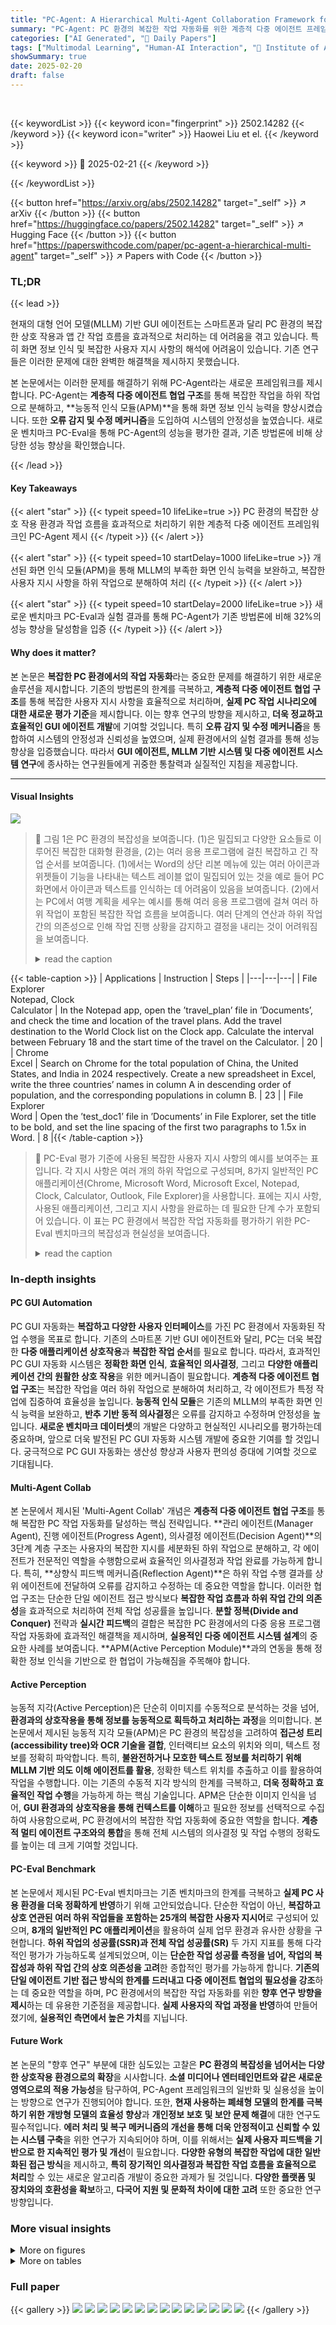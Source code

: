 ```yaml
---
title: "PC-Agent: A Hierarchical Multi-Agent Collaboration Framework for Complex Task Automation on PC"
summary: "PC-Agent: PC 환경의 복잡한 작업 자동화를 위한 계층적 다중 에이전트 프레임워크"
categories: ["AI Generated", "🤗 Daily Papers"]
tags: ["Multimodal Learning", "Human-AI Interaction", "🏢 Institute of Automation, Chinese Academy of Sciences",]
showSummary: true
date: 2025-02-20
draft: false
---
```


<br>

{{< keywordList >}}
{{< keyword icon="fingerprint" >}} 2502.14282 {{< /keyword >}}
{{< keyword icon="writer" >}} Haowei Liu et el. {{< /keyword >}}
 
{{< keyword >}} 🤗 2025-02-21 {{< /keyword >}}
 
{{< /keywordList >}}

{{< button href="https://arxiv.org/abs/2502.14282" target="_self" >}}
↗ arXiv
{{< /button >}}
{{< button href="https://huggingface.co/papers/2502.14282" target="_self" >}}
↗ Hugging Face
{{< /button >}}
{{< button href="https://paperswithcode.com/paper/pc-agent-a-hierarchical-multi-agent" target="_self" >}}
↗ Papers with Code
{{< /button >}}




### TL;DR


{{< lead >}}

현재의 대형 언어 모델(MLLM) 기반 GUI 에이전트는 스마트폰과 달리 PC 환경의 복잡한 상호 작용과 앱 간 작업 흐름을 효과적으로 처리하는 데 어려움을 겪고 있습니다. 특히 화면 정보 인식 및 복잡한 사용자 지시 사항의 해석에 어려움이 있습니다.  기존 연구들은 이러한 문제에 대한 완벽한 해결책을 제시하지 못했습니다.

본 논문에서는 이러한 문제를 해결하기 위해 PC-Agent라는 새로운 프레임워크를 제시합니다. PC-Agent는 **계층적 다중 에이전트 협업 구조**를 통해 복잡한 작업을 하위 작업으로 분해하고, **능동적 인식 모듈(APM)**을 통해 화면 정보 인식 능력을 향상시켰습니다. 또한 **오류 감지 및 수정 메커니즘**을 도입하여 시스템의 안정성을 높였습니다.  새로운 벤치마크 PC-Eval을 통해 PC-Agent의 성능을 평가한 결과, 기존 방법론에 비해 상당한 성능 향상을 확인했습니다.

{{< /lead >}}


#### Key Takeaways

{{< alert "star" >}}
{{< typeit speed=10 lifeLike=true >}} PC 환경의 복잡한 상호 작용 환경과 작업 흐름을 효과적으로 처리하기 위한 계층적 다중 에이전트 프레임워크인 PC-Agent 제시 {{< /typeit >}}
{{< /alert >}}

{{< alert "star" >}}
{{< typeit speed=10 startDelay=1000 lifeLike=true >}} 개선된 화면 인식 모듈(APM)을 통해 MLLM의 부족한 화면 인식 능력을 보완하고, 복잡한 사용자 지시 사항을 하위 작업으로 분해하여 처리 {{< /typeit >}}
{{< /alert >}}

{{< alert "star" >}}
{{< typeit speed=10 startDelay=2000 lifeLike=true >}} 새로운 벤치마크 PC-Eval과 실험 결과를 통해 PC-Agent가 기존 방법론에 비해 32%의 성능 향상을 달성함을 입증 {{< /typeit >}}
{{< /alert >}}

#### Why does it matter?
본 논문은 **복잡한 PC 환경에서의 작업 자동화**라는 중요한 문제를 해결하기 위한 새로운 솔루션을 제시합니다. 기존의 방법론의 한계를 극복하고, **계층적 다중 에이전트 협업 구조**를 통해 복잡한 사용자 지시 사항을 효율적으로 처리하며, **실제 PC 작업 시나리오에 대한 새로운 평가 기준**을 제시합니다. 이는 향후 연구의 방향을 제시하고, **더욱 정교하고 효율적인 GUI 에이전트 개발**에 기여할 것입니다.  특히 **오류 감지 및 수정 메커니즘**을 통합하여 시스템의 안정성과 신뢰성을 높였으며, 실제 환경에서의 실험 결과를 통해 성능 향상을 입증했습니다.  따라서 **GUI 에이전트, MLLM 기반 시스템 및 다중 에이전트 시스템 연구**에 종사하는 연구원들에게 귀중한 통찰력과 실질적인 지침을 제공합니다.

------
#### Visual Insights



![](https://arxiv.org/html/2502.14282/x1.png)

> 🔼 그림 1은 PC 환경의 복잡성을 보여줍니다. (1)은 밀집되고 다양한 요소들로 이루어진 복잡한 대화형 환경을, (2)는 여러 응용 프로그램에 걸친 복잡하고 긴 작업 순서를 보여줍니다.  (1)에서는 Word의 상단 리본 메뉴에 있는 여러 아이콘과 위젯들이 기능을 나타내는 텍스트 레이블 없이 밀집되어 있는 것을 예로 들어 PC 화면에서 아이콘과 텍스트를 인식하는 데 어려움이 있음을 보여줍니다. (2)에서는 PC에서 여행 계획을 세우는 예시를 통해 여러 응용 프로그램에 걸쳐 여러 하위 작업이 포함된 복잡한 작업 흐름을 보여줍니다.  여러 단계의 연산과 하위 작업 간의 의존성으로 인해 작업 진행 상황을 감지하고 결정을 내리는 것이 어려워짐을 보여줍니다.
> <details>
> <summary>read the caption</summary>
> Figure 1: Illustration of the complexity of the PC scenario: (1) Complex interactive environment with dense and diverse elements. (2) Long and complex task sequences containing intra- and inter-software workflows.
> </details>





{{< table-caption >}}
| Applications | Instruction | Steps |
|---|---|---|
| File Explorer <br> Notepad, Clock <br> Calculator | In the Notepad app, open the ’travel_plan’ file in ’Documents’, and check the time and location of the travel plans. Add the travel destination to the World Clock list on the Clock app. Calculate the interval between February 18 and the start time of the travel on the Calculator. | 20 |
| Chrome <br> Excel | Search on Chrome for the total population of China, the United States, and India in 2024 respectively. Create a new spreadsheet in Excel, write the three countries’ names in column A in descending order of population, and the corresponding populations in column B. | 23 |
| File Explorer <br> Word | Open the ’test_doc1’ file in ’Documents’ in File Explorer, set the title to be bold, and set the line spacing of the first two paragraphs to 1.5x in Word. | 8 |{{< /table-caption >}}

> 🔼 PC-Eval 평가 기준에 사용된 복잡한 사용자 지시 사항의 예시를 보여주는 표입니다. 각 지시 사항은 여러 개의 하위 작업으로 구성되며, 8가지 일반적인 PC 애플리케이션(Chrome, Microsoft Word, Microsoft Excel, Notepad, Clock, Calculator, Outlook, File Explorer)을 사용합니다.  표에는 지시 사항, 사용된 애플리케이션, 그리고 지시 사항을 완료하는 데 필요한 단계 수가 포함되어 있습니다. 이 표는 PC 환경에서 복잡한 작업 자동화를 평가하기 위한 PC-Eval 벤치마크의 복잡성과 현실성을 보여줍니다.
> <details>
> <summary>read the caption</summary>
> Table 1: Examples of complex instructions in PC-Eval.
> </details>





### In-depth insights


#### PC GUI Automation
PC GUI 자동화는 **복잡하고 다양한 사용자 인터페이스**를 가진 PC 환경에서 자동화된 작업 수행을 목표로 합니다. 기존의 스마트폰 기반 GUI 에이전트와 달리, PC는 더욱 복잡한 **다중 애플리케이션 상호작용**과 **복잡한 작업 순서**를 필요로 합니다. 따라서, 효과적인 PC GUI 자동화 시스템은 **정확한 화면 인식**, **효율적인 의사결정**, 그리고 **다양한 애플리케이션 간의 원활한 상호 작용**을 위한 메커니즘이 필요합니다.  **계층적 다중 에이전트 협업 구조**는 복잡한 작업을 여러 하위 작업으로 분해하여 처리하고, 각 에이전트가 특정 작업에 집중하여 효율성을 높입니다.  **능동적 인식 모듈**은 기존의 MLLM의 부족한 화면 인식 능력을 보완하고, **반추 기반 동적 의사결정**은 오류를 감지하고 수정하며 안정성을 높입니다.  **새로운 벤치마크 데이터셋**의 개발은 다양하고 현실적인 시나리오를 평가하는데 중요하며, 앞으로 더욱 발전된 PC GUI 자동화 시스템 개발에 중요한 기여를 할 것입니다.  궁극적으로 PC GUI 자동화는 생산성 향상과 사용자 편의성 증대에 기여할 것으로 기대됩니다.

#### Multi-Agent Collab
본 논문에서 제시된 'Multi-Agent Collab' 개념은 **계층적 다중 에이전트 협업 구조**를 통해 복잡한 PC 작업 자동화를 달성하는 핵심 전략입니다.  **관리 에이전트(Manager Agent), 진행 에이전트(Progress Agent), 의사결정 에이전트(Decision Agent)**의 3단계 계층 구조는 사용자의 복잡한 지시를 세분화된 하위 작업으로 분해하고, 각 에이전트가 전문적인 역할을 수행함으로써 효율적인 의사결정과 작업 완료를 가능하게 합니다. 특히, **상향식 피드백 메커니즘(Reflection Agent)**은 하위 작업 수행 결과를 상위 에이전트에 전달하여 오류를 감지하고 수정하는 데 중요한 역할을 합니다. 이러한 협업 구조는 단순한 단일 에이전트 접근 방식보다 **복잡한 작업 흐름과 하위 작업 간의 의존성**을 효과적으로 처리하여 전체 작업 성공률을 높입니다.  **분할 정복(Divide and Conquer)** 전략과 **실시간 피드백**의 결합은 복잡한 PC 환경에서의 다중 응용 프로그램 작업 자동화에 효과적인 해결책을 제시하며, **실용적인 다중 에이전트 시스템 설계**의 중요한 사례를 보여줍니다.  **APM(Active Perception Module)**과의 연동을 통해 정확한 정보 인식을 기반으로 한 협업이 가능해짐을 주목해야 합니다.

#### Active Perception
능동적 지각(Active Perception)은 단순히 이미지를 수동적으로 분석하는 것을 넘어, **환경과의 상호작용을 통해 정보를 능동적으로 획득하고 처리하는 과정**을 의미합니다.  본 논문에서 제시된 능동적 지각 모듈(APM)은 PC 환경의 복잡성을 고려하여 **접근성 트리(accessibility tree)와 OCR 기술을 결합**, 인터랙티브 요소의 위치와 의미, 텍스트 정보를 정확히 파악합니다. 특히, **불완전하거나 모호한 텍스트 정보를 처리하기 위해 MLLM 기반 의도 이해 에이전트를 활용**, 정확한 텍스트 위치를 추출하고 이를 활용하여 작업을 수행합니다. 이는 기존의 수동적 지각 방식의 한계를 극복하고, **더욱 정확하고 효율적인 작업 수행**을 가능하게 하는 핵심 기술입니다. APM은 단순한 이미지 인식을 넘어, **GUI 환경과의 상호작용을 통해 컨텍스트를 이해**하고 필요한 정보를 선택적으로 수집하여 사용함으로써,  PC 환경에서의 복잡한 작업 자동화에 중요한 역할을 합니다. **계층적 멀티 에이전트 구조와의 통합**을 통해 전체 시스템의 의사결정 및 작업 수행의 정확도를 높이는 데 크게 기여할 것입니다.

#### PC-Eval Benchmark
본 논문에서 제시된 PC-Eval 벤치마크는 기존 벤치마크의 한계를 극복하고 **실제 PC 사용 환경을 더욱 정확하게 반영**하기 위해 고안되었습니다. 단순한 작업이 아닌, **복잡하고 상호 연관된 여러 하위 작업들을 포함하는 25개의 복잡한 사용자 지시어**로 구성되어 있으며, **8개의 일반적인 PC 애플리케이션**을 활용하여 실제 업무 환경과 유사한 상황을 구현합니다.  **하위 작업의 성공률(SSR)과 전체 작업 성공률(SR)** 두 가지 지표를 통해 다각적인 평가가 가능하도록 설계되었으며, 이는 **단순한 작업 성공률 측정을 넘어, 작업의 복잡성과 하위 작업 간의 상호 의존성을 고려**한 종합적인 평가를 가능하게 합니다.  **기존의 단일 에이전트 기반 접근 방식의 한계를 드러내고 다중 에이전트 협업의 필요성을 강조**하는 데 중요한 역할을 하며, PC 환경에서의 복잡한 작업 자동화를 위한 **향후 연구 방향을 제시**하는 데 유용한 기준점을 제공합니다.  **실제 사용자의 작업 과정을 반영**하여 만들어졌기에, **실용적인 측면에서 높은 가치**를 지닙니다.

#### Future Work
본 논문의 "향후 연구" 부분에 대한 심도있는 고찰은 **PC 환경의 복잡성을 넘어서는 다양한 상호작용 환경으로의 확장**을 시사합니다.  **소셜 미디어나 엔터테인먼트와 같은 새로운 영역으로의 적용 가능성**을 탐구하여, PC-Agent 프레임워크의 일반화 및 실용성을 높이는 방향으로 연구가 진행되어야 합니다.  또한, **현재 사용하는 폐쇄형 모델의 한계를 극복하기 위한 개방형 모델의 효율성 향상**과 **개인정보 보호 및 보안 문제 해결**에 대한 연구도 필수적입니다.  **에러 처리 및 복구 메커니즘의 개선을 통해 더욱 안정적이고 신뢰할 수 있는 시스템 구축**을 위한 연구가 지속되어야 하며, 이를 위해서는 **실제 사용자 피드백을 기반으로 한 지속적인 평가 및 개선**이 필요합니다.  **다양한 유형의 복잡한 작업에 대한 일반화된 접근 방식**을 제시하고, **특히 장기적인 의사결정과 복잡한 작업 흐름을 효율적으로 처리**할 수 있는 새로운 알고리즘 개발이 중요한 과제가 될 것입니다.  **다양한 플랫폼 및 장치와의 호환성을 확보**하고,  **다국어 지원 및 문화적 차이에 대한 고려** 또한 중요한 연구 방향입니다.


### More visual insights

<details>
<summary>More on figures
</summary>


![](https://arxiv.org/html/2502.14282/x2.png)

> 🔼 그림 2는 제안된 PC-Agent의 개요를 보여줍니다. PC-Agent는 의사결정 과정을 세 가지 수준(Instruction, Subtask, Action)으로 분해합니다. 주황색 선은 상위에서 하위로 내려가는 의사결정 분해 과정을 나타내고, 보라색 선은 하위에서 상위로 올라가는 반성(Reflection) 과정을 나타냅니다.  각 수준에는 특정 에이전트(Manager Agent, Progress Agent, Decision Agent, Reflection Agent)가 있으며, 이들은 상호 협력하여 복잡한 사용자 지시 사항을 처리합니다.  Manager Agent는 사용자 지시 사항을 하위 작업으로 분해하고, Progress Agent는 진행 상황을 추적하며, Decision Agent는 단계별 의사 결정을 하고, Reflection Agent는 오류를 감지하고 수정합니다.
> <details>
> <summary>read the caption</summary>
> Figure 2: Overview of the proposed PC-Agent, which decomposes the decision-making process into three levels. The orange lines denote the top-down decision-making decomposition, and the purple lines represent the bottom-up reflection process.
> </details>



![](https://arxiv.org/html/2502.14282/x3.png)

> 🔼 그림 3은 활성 지각 모듈의 작동 방식을 보여줍니다.  대화형 요소의 경우, 접근성 트리(A11y tree)를 사용하여 경계 상자와 기능 정보를 얻습니다. 텍스트의 경우, 의도 이해 에이전트와 OCR 도구를 사용하여 정확한 선택 및 편집 작업을 수행합니다.  즉, 사용자 인터페이스 요소의 위치와 기능을 파악하고, 텍스트의 위치와 내용을 정확하게 인식하여 이미지 내 요소 조작을 가능하게 합니다.
> <details>
> <summary>read the caption</summary>
> Figure 3: Illustration of the active perception module. For interactive elements, the A11y tree is adopted to obtain the bounding boxes and functional information. For text, an intention understanding agent and an OCR tool are utilized to perform precise selecting or editing.
> </details>



![](https://arxiv.org/html/2502.14282/x4.png)

> 🔼 이 그림은 PC-Agent 프레임워크가 복잡한 작업을 처리하는 과정을 보여줍니다. 사용자의 요청을 받아 Chrome에서 주식 가격 정보를 검색하고, 이를 Excel 시트에 입력하는 과정입니다. 그림은 PC-Agent가 여러 번의 정보 검색을 수행하고, 그 결과를 통합하여 Excel 시트를 만드는 과정을 단계별로 보여줍니다. 각 단계는 개별 에이전트(Manager, Progress, Decision)의 역할과 상호 작용을 통해 수행되며, 이를 통해 복잡한 작업을 효율적으로 처리하는 것을 보여줍니다.
> <details>
> <summary>read the caption</summary>
> Figure 4: A case of searching for information multiple times and build an Excel sheet accordingly.
> </details>



![](https://arxiv.org/html/2502.14282/x5.png)

> 🔼 그림 5는 Chrome에서 여러 번 연속 검색을 수행할 때 반영 메커니즘이 작동하는 과정을 보여줍니다.  의도한 대로 검색 결과가 나오지 않을 경우, Reflection Agent가 이를 감지하여 Decision Agent에게 피드백을 제공합니다. 이를 통해 Decision Agent는 잘못된 동작을 수정하고, 올바른 검색 결과를 얻을 수 있도록 합니다. 그림에서는 잘못된 검색 이후 새로운 탭을 열어 올바른 검색을 수행하는 과정을 보여주는 예시를 보여줍니다.
> <details>
> <summary>read the caption</summary>
> Figure 5: A case of reflection when performing multiple successive searches in Chrome.
> </details>



![](https://arxiv.org/html/2502.14282/x6.png)

> 🔼 그림 6은 Word 어플리케이션에서 세세한 텍스트 편집 작업의 사례를 보여줍니다. 그림은 PC-Agent가 Word 문서의 제목을 가운데 정렬하고 마지막 단락에 밑줄을 긋는 작업을 수행하는 과정을 보여주는 여러 단계의 스크린샷으로 구성되어 있습니다. 각 스크린샷은 PC-Agent가 작업을 수행하기 위해 취한 단계와 해당 단계의 결과를 시각적으로 보여줍니다. 이 그림은 PC-Agent가 APM(Active Perception Module)을 사용하여 텍스트 요소의 위치를 정확하게 파악하고, 작업을 성공적으로 완료하기 위해 복잡한 GUI 상호작용을 정확하게 수행할 수 있음을 보여줍니다.
> <details>
> <summary>read the caption</summary>
> Figure 6: A case of refined text editing operations in the Word application.
> </details>



![](https://arxiv.org/html/2502.14282/x7.png)

> 🔼 이 그림은 논문에서 사용된 GUI 접지 데이터셋의 예시 화면들을 보여줍니다.  데이터셋은 PC 환경에서 일반적으로 사용되는 애플리케이션들(예: Booking.com, Chrome, Outlook, Excel, File Explorer, Word 등)의 다양한 GUI 요소들에 대한 접지 정보를 포함하고 있습니다.  각 화면 캡처는 특정 GUI 요소(예: 날짜 선택, 폴더 선택, 메뉴 클릭 등)와 그에 대한 상호 작용을 나타냅니다. 이 데이터셋은 논문에서 제시된 PC-Agent 모델의 성능 평가에 활용되었습니다. 그림은 데이터셋의 일부 화면만 보여주는 것이며, 실제 데이터셋은 더욱 방대한 양의 화면 캡처와 GUI 요소 접지 정보를 포함하고 있습니다.
> <details>
> <summary>read the caption</summary>
> Figure 7: Example screenshots from the GUI grounding dataset we built for commonly used applications in PC scenarios.
> </details>



</details>




<details>
<summary>More on tables
</summary>


{{< table-caption >}}
| Model | Type | Subtask SR (%) ↑ | Success Rate (%) ↑ |
|---|---|---|---| 
| Gemini-2.0 | Single-Agent | 35.4% | 0.0% |
| Claude-3.5 | Single-Agent | 15.2% | 0.0% |
| Qwen2.5-VL | Single-Agent | 46.8% | 12.0% |
| GPT-4o | Single-Agent | 41.8% | 8.0% |
| UFO [Zhang et al. (2024)] | Multi-Agent | 43.0% | 12.0% |
| Agent-S [Agashe et al. (2024)] | Multi-Agent | 55.7% | 24.0% |
| **PC-Agent** (Ours) | Multi-Agent | **76.0%** | **56.0%** |{{< /table-caption >}}
> 🔼 표 2는 논문에서 제시된 PC-Eval 벤치마크에 대한 동적 평가 결과를 보여줍니다.  PC-Eval은 8가지 일반적인 PC 애플리케이션과 복잡한 작업 지침 25개(하위 작업 79개 포함)로 구성된 새로운 벤치마크입니다. 이 표에서는 다양한 단일 및 다중 에이전트 방법(예: GPT-40, UFO, Agent-S 및 제안된 PC-Agent)을 사용한 하위 작업 성공률(%)과 지침 성공률(%)을 비교 분석하여 PC-Agent의 성능 우수성을 보여줍니다.
> <details>
> <summary>read the caption</summary>
> Table 2: Dynamic evaluation results on the PC-Eval benchmark.
> </details>

{{< table-caption >}}
| Ablation study | APM | Manager Agent | Reflection Agent | Subtask Success Rate | Success Rate |
|---|---|---|---|---|---| 
|  | ✓ | ✓ | 58.2% | 20.0% |
| ✓ |  | ✓ | 50.6% | 12.0% |
| ✓ | ✓ |  | 48.1% | 12.0% |
| ✓ | ✓ | ✓ | 76.0% | 56.0% |{{< /table-caption >}}
> 🔼 표 3은 APM 모듈, 관리자 에이전트 및 반영 에이전트에 대한 ablation study 결과를 보여줍니다.  각 구성 요소를 제거했을 때 성능 변화를 보여주는 실험 결과를 통해 각 구성 요소의 중요성을 분석합니다.  구체적으로는 하위 작업 성공률(SSR)과 작업 성공률(SR)의 변화를 측정하여 APM, 관리자 에이전트, 반영 에이전트 각각의 기여도를 정량적으로 평가합니다.
> <details>
> <summary>read the caption</summary>
> Table 3: The results of the ablation study on the APM module, Manager agent and Reflection Agent.
> </details>

{{< table-caption >}}
| Model | Subtask SR (%) ↑ | Success Rate (%) ↑ | Recovery Rate (%) ↑ | Manager SR (%) ↑ |
|---|---|---|---|---|
| Gemini-2.0 | 55.7% | 28.0% | 24.0% | 84.0% |
| Claude-3.5 | 63.3% | 40.0% | 48.0% | 88.0% |
| Qwen2.5-VL | 32.9% | 12.0% | 40.0% | 88.0% |
| **GPT-4o** | **76.0%** | **56.0%** | **64.0%** | **96.0%** |{{< /table-caption >}}
> 🔼 표 4는 PC-Eval 데이터셋에서 다양한 기초 모델을 사용한 PC-Agent의 성능 결과를 보여줍니다.  기초 모델의 종류에 따라 PC-Agent의 하위 작업 성공률(SSR), 작업 성공률(SR), 복구율, 그리고 관리자 에이전트 성공률을 비교 분석하여 각 모델의 효율성과 강점, 약점을 보여줍니다.  각 지표는 PC-Agent의 성능을 다각적으로 평가하는 데 사용됩니다.
> <details>
> <summary>read the caption</summary>
> Table 4: Performance results of PC-Agent with different foundation models on PC-Eval.
> </details>

</details>




### Full paper

{{< gallery >}}
<img src="paper_images/1.png" class="grid-w50 md:grid-w33 xl:grid-w25" />
<img src="paper_images/2.png" class="grid-w50 md:grid-w33 xl:grid-w25" />
<img src="paper_images/3.png" class="grid-w50 md:grid-w33 xl:grid-w25" />
<img src="paper_images/4.png" class="grid-w50 md:grid-w33 xl:grid-w25" />
<img src="paper_images/5.png" class="grid-w50 md:grid-w33 xl:grid-w25" />
<img src="paper_images/6.png" class="grid-w50 md:grid-w33 xl:grid-w25" />
<img src="paper_images/7.png" class="grid-w50 md:grid-w33 xl:grid-w25" />
<img src="paper_images/8.png" class="grid-w50 md:grid-w33 xl:grid-w25" />
<img src="paper_images/9.png" class="grid-w50 md:grid-w33 xl:grid-w25" />
<img src="paper_images/10.png" class="grid-w50 md:grid-w33 xl:grid-w25" />
<img src="paper_images/11.png" class="grid-w50 md:grid-w33 xl:grid-w25" />
<img src="paper_images/12.png" class="grid-w50 md:grid-w33 xl:grid-w25" />
<img src="paper_images/13.png" class="grid-w50 md:grid-w33 xl:grid-w25" />
<img src="paper_images/14.png" class="grid-w50 md:grid-w33 xl:grid-w25" />
{{< /gallery >}}